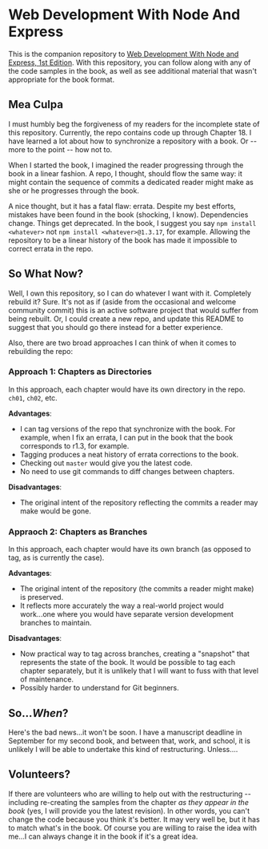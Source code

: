 # Web Development With Node And Express

This is the companion repository to [Web Development With Node and Express, 1st Edition](http://shop.oreilly.com/product/0636920032977.do).  With this repository, you can follow along with any of the code samples in the book, as well as see additional material that wasn't appropriate for the book format.

## Mea Culpa

I must humbly beg the forgiveness of my readers for the incomplete state of this repository.  Currently, the repo contains code up through Chapter 18.  I have learned a lot about how to synchronize a repository with a book.  Or -- more to the point -- how not to.

When I started the book, I imagined the reader progressing through the book in a linear fashion.  A repo, I thought, should flow the same way: it might contain the sequence of commits a dedicated reader might make as she or he progresses through the book.

A nice thought, but it has a fatal flaw: errata.  Despite my best efforts, mistakes have been found in the book (shocking, I know).  Dependencies change.  Things get deprecated.  In the book, I suggest you say `npm install <whatever>` not `npm install <whatever>@1.3.17`, for example.  Allowing the repository to be a linear history of the book has made it impossible to correct errata in the repo.

## So What Now?

Well, I own this repository, so I can do whatever I want with it.  Completely rebuild it?  Sure.  It's not as if (aside from the occasional and welcome community commit) this is an active software project that would suffer from being rebuilt.  Or, I could create a new repo, and update this README to suggest that you should go there instead for a better experience.

Also, there are two broad approaches I can think of when it comes to rebuilding the repo:

### Approach 1: Chapters as Directories

In this approach, each chapter would have its own directory in the repo.  `ch01`, `ch02`, etc.  

**Advantages**:

* I can tag versions of the repo that synchronize with the book.  For example, when I fix an errata, I can put in the book that the book corresponds to r1.3, for example.
* Tagging produces a neat history of errata corrections to the book.
* Checking out `master` would give you the latest code.
* No need to use git commands to diff changes between chapters.

**Disadvantages**:

* The original intent of the repository reflecting the commits a reader may make would be gone.

### Appraoch 2: Chapters as Branches

In this approach, each chapter would have its own branch (as opposed to tag, as is currently the case).

**Advantages**:

* The original intent of the repository (the commits a reader might make) is preserved.
* It reflects more accurately the way a real-world project would work...one where you would have separate version development branches to maintain.

**Disadvantages**:

* Now practical way to tag across branches, creating a "snapshot" that represents the state of the book.  It would be possible to tag each chapter separately, but it is unlikely that I will want to fuss with that level of maintenance.
* Possibly harder to understand for Git beginners.

## So..._When_?

Here's the bad news...it won't be soon.  I have a manuscript deadline in September for my second book, and between that, work, and school, it is unlikely I will be able to undertake this kind of restructuring.  Unless....

## Volunteers?

If there are volunteers who are willing to help out with the restructuring -- including re-creating the samples from the chapter _as they appear in the book_ (yes, I will provide you the latest revision).  In other words, you can't change the code because you think it's better.  It may very well be, but it has to match what's in the book.  Of course you are willing to raise the idea with me...I can always change it in the book if it's a great idea.
